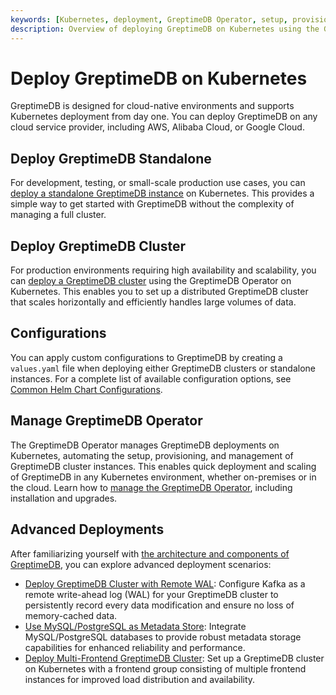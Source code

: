```yaml
---
keywords: [Kubernetes, deployment, GreptimeDB Operator, setup, provisioning, management]
description: Overview of deploying GreptimeDB on Kubernetes using the GreptimeDB Operator, including setup, provisioning, and management of clusters and standalone instances.
---
```


# Deploy GreptimeDB on Kubernetes

GreptimeDB is designed for cloud-native environments and supports Kubernetes deployment from day one.
You can deploy GreptimeDB on any cloud service provider, including AWS, Alibaba Cloud, or Google Cloud.

## Deploy GreptimeDB Standalone

For development, testing, or small-scale production use cases, you can [deploy a standalone GreptimeDB instance](deploy-greptimedb-standalone.md) on Kubernetes.
This provides a simple way to get started with GreptimeDB without the complexity of managing a full cluster.

## Deploy GreptimeDB Cluster

For production environments requiring high availability and scalability,
you can [deploy a GreptimeDB cluster](deploy-greptimedb-cluster.md) using the GreptimeDB Operator on Kubernetes.
This enables you to set up a distributed GreptimeDB cluster that scales horizontally and efficiently handles large volumes of data.

## Configurations

You can apply custom configurations to GreptimeDB by creating a `values.yaml` file
when deploying either GreptimeDB clusters or standalone instances.
For a complete list of available configuration options, see [Common Helm Chart Configurations](./common-helm-chart-configurations.md).

## Manage GreptimeDB Operator

The GreptimeDB Operator manages GreptimeDB deployments on Kubernetes,
automating the setup, provisioning, and management of GreptimeDB cluster instances.
This enables quick deployment and scaling of GreptimeDB in any Kubernetes environment,
whether on-premises or in the cloud.
Learn how to [manage the GreptimeDB Operator](./greptimedb-operator-management.md),
including installation and upgrades.

## Advanced Deployments

After familiarizing yourself with [the architecture and components of GreptimeDB](/user-guide/deployments-administration/architecture.md), you can explore advanced deployment scenarios:

- [Deploy GreptimeDB Cluster with Remote WAL](configure-remote-wal.md): Configure Kafka as a remote write-ahead log (WAL) for your GreptimeDB cluster to persistently record every data modification and ensure no loss of memory-cached data.
- [Use MySQL/PostgreSQL as Metadata Store](/user-guide/deployments-administration/deploy-on-kubernetes/common-helm-chart-configurations.md#configuring-metasrv-backend-storage): Integrate MySQL/PostgreSQL databases to provide robust metadata storage capabilities for enhanced reliability and performance.
- [Deploy Multi-Frontend GreptimeDB Cluster](configure-frontend-groups.md): Set up a GreptimeDB cluster on Kubernetes with a frontend group consisting of multiple frontend instances for improved load distribution and availability.

